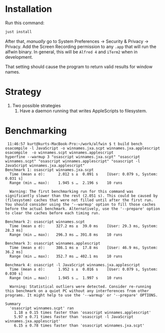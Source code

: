 # Installation

Run this command:

```bash
just install
```

After that, *manually* go to System Preferences -> Security & Privacy -> Privacy. Add the Screen Recording permission to
any `.app` that will run the alfwin binary. In general, this will be `Alfred 4` and `iTerm2` when in development.

That setting should cause the program to return valid results for window names.

# Strategy

1. Two possible strategies
    1. Have a daemon running that writes AppleScripts to filesystem.
    
    
# Benchmarking

     11:46:57 kurt@kurts-MacBook-Pro:~/work/alfwin $ t build bench
    osacompile -l JavaScript -o winnames.jxa.scpt winnames.jxa.applescript
    osacompile  -o winnames.scpt winnames.applescript
    hyperfine --warmup 3 "osascript winnames.jxa.scpt" "osascript winnames.scpt" "osascript winnames.applescript" "osascript -l JavaScript winnames.jxa.applescript"
    Benchmark 1: osascript winnames.jxa.scpt
      Time (mean ± σ):      2.012 s ±  0.091 s    [User: 0.079 s, System: 0.031 s]
      Range (min … max):    1.945 s …  2.196 s    10 runs

      Warning: The first benchmarking run for this command was significantly slower than the rest (2.051 s). This could be caused by (filesystem) caches that were not filled until after the first run. You should consider using the '--warmup' option to fill those caches before the actual benchmark. Alternatively, use the '--prepare' option to clear the caches before each timing run.

    Benchmark 2: osascript winnames.scpt
      Time (mean ± σ):     327.2 ms ±  39.0 ms    [User: 29.3 ms, System: 28.3 ms]
      Range (min … max):   296.3 ms … 391.8 ms    10 runs

    Benchmark 3: osascript winnames.applescript
      Time (mean ± σ):     386.1 ms ±  17.8 ms    [User: 46.9 ms, System: 36.2 ms]
      Range (min … max):   352.7 ms … 402.1 ms    10 runs

    Benchmark 4: osascript -l JavaScript winnames.jxa.applescript
      Time (mean ± σ):      1.952 s ±  0.016 s    [User: 0.079 s, System: 0.030 s]
      Range (min … max):    1.945 s …  1.997 s    10 runs

      Warning: Statistical outliers were detected. Consider re-running this benchmark on a quiet PC without any interferences from other programs. It might help to use the '--warmup' or '--prepare' OPTIONS.

    Summary
      'osascript winnames.scpt' ran
        1.18 ± 0.15 times faster than 'osascript winnames.applescript'
        5.97 ± 0.71 times faster than 'osascript -l JavaScript winnames.jxa.applescript'
        6.15 ± 0.78 times faster than 'osascript winnames.jxa.scpt'